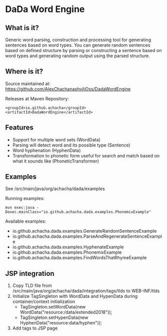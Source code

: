 DaDa Word Engine
===

What is it?
---
Generic word parsing, construction and processing tool for generating sentences based on word types.
You can generate random sentences based on defined structure by parsing or constructing a sentence based
on word types and generating random output using the parsed structure. 


Where is it?
---
Source maintained at: https://github.com/AlexChachanashviliOss/DadaWordEngine

Releases at Maven Repository:

`
<groupId>io.github.achacha</groupId>
<artifactId>DadaWordEngine</artifactId>
`


Features
---
- Support for multiple word sets (WordData)
- Parsing will detect word and its possible type (Sentence) 
- Word hyphenation (HyphenData)
- Transformation to phonetic form useful for search and match based on what it sounds like (PhoneticTransformer)


Examples
---
See /src/main/java/org/achacha/dada/examples

Running examples:

`mvn exec:java -Dexec.mainClass="io.github.achacha.dada.examples.PhonemixExample"` 

Available examples:

- io.github.achacha.dada.examples.GenerateRandomSentenceExample
- io.github.achacha.dada.examples.ParseAndRegenerateSentenceExample
- io.github.achacha.dada.examples.HyphenateExample
- io.github.achacha.dada.examples.PhonemixExample
- io.github.achacha.dada.examples.FindWordsThatRhymeExample


JSP integration
---
1. Copy TLD file from  /src/main/java/org/achacha/dada/integration/tags/tlds to WEB-INF/tlds
2. Initialize TagSingleton with WordData and HypenData during container/context initialization
    - TagSingleton.setWordData(new WordData("resource:/data/extended2018"));
    - TagSingleton.setHypenData(new HyphenData("resource:data/hyphen"));
3. Add tags to JSP page

